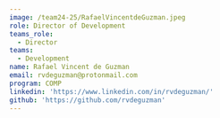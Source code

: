 ```yaml
---
image: /team24-25/RafaelVincentdeGuzman.jpeg
role: Director of Development
teams_role:
  - Director
teams:
  - Development
name: Rafael Vincent de Guzman
email: rvdeguzman@protonmail.com
program: COMP
linkedin: 'https://www.linkedin.com/in/rvdeguzman/'
github: 'https://github.com/rvdeguzman'
---
```



